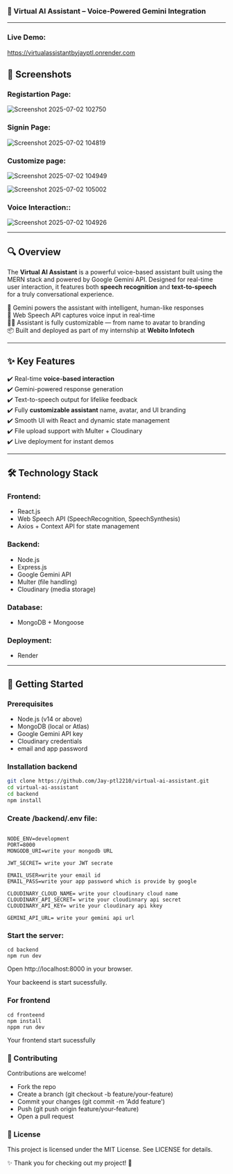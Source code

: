 ### 🤖 Virtual AI Assistant – Voice-Powered Gemini Integration

---
### Live Demo:

https://virtualassistantbyjayptl.onrender.com

## 📸 Screenshots

### Registartion Page:

![Screenshot 2025-07-02 102750](https://github.com/user-attachments/assets/53e34d0c-ee20-434f-ae2a-69a0aa54c10b)

### Signin Page:

![Screenshot 2025-07-02 104819](https://github.com/user-attachments/assets/fd5df702-fbe8-46d5-9847-6cdcea004353)

### Customize page:

![Screenshot 2025-07-02 104949](https://github.com/user-attachments/assets/93a9a62b-1aca-452b-84dd-59dfb73e3120)

![Screenshot 2025-07-02 105002](https://github.com/user-attachments/assets/945f684a-c866-4ccc-bc34-719b0a5d5927)

### Voice Interaction::

![Screenshot 2025-07-02 104926](https://github.com/user-attachments/assets/07f888ac-027d-44c8-8174-b2159a8391dc)

---

## 🔍 **Overview**

The **Virtual AI Assistant** is a powerful voice-based assistant built using the MERN stack and powered by Google Gemini API. Designed for real-time user interaction, it features both **speech recognition** and **text-to-speech** for a truly conversational experience.

🧠 Gemini powers the assistant with intelligent, human-like responses  
🎤 Web Speech API captures voice input in real-time  
🧑‍🎨 Assistant is fully customizable — from name to avatar to branding  
📦 Built and deployed as part of my internship at **Webito Infotech**

---

## ✨ **Key Features**

✔️ Real-time **voice-based interaction**  
✔️ Gemini-powered response generation  
✔️ Text-to-speech output for lifelike feedback  
✔️ Fully **customizable assistant** name, avatar, and UI branding  
✔️ Smooth UI with React and dynamic state management  
✔️ File upload support with Multer + Cloudinary  
✔️ Live deployment for instant demos  

---

## 🛠️ **Technology Stack**

### Frontend:
- React.js  
- Web Speech API (SpeechRecognition, SpeechSynthesis)  
- Axios + Context API for state management  

### Backend:
- Node.js  
- Express.js  
- Google Gemini API  
- Multer (file handling)  
- Cloudinary (media storage)  

### Database:
- MongoDB + Mongoose  

### Deployment:
- Render

---

## 🚀 **Getting Started**

### Prerequisites

- Node.js (v14 or above)
- MongoDB (local or Atlas)
- Google Gemini API key
- Cloudinary credentials
- email and app password

### Installation backend

```bash
git clone https://github.com/Jay-ptl2210/virtual-ai-assistant.git
cd virtual-ai-assistant
cd backend
npm install
```

### Create /backend/.env file:
 ```

NODE_ENV=development
PORT=8000
MONGODB_URI=write your mongodb URL

JWT_SECRET= write your JWT secrate

EMAIL_USER=write your email id
EMAIL_PASS=write your app password which is provide by google

CLOUDINARY_CLOUD_NAME= write your cloudinary cloud name
CLOUDINARY_API_SECRET= write your cloudinnary api secret
CLOUDINARY_API_KEY= write your cloudinary api kkey

GEMINI_API_URL= write your gemini api url
```
### Start the server:
```
cd backend
npm run dev
```
Open http://localhost:8000 in your browser.

Your backeend is start sucessfully.

### For frontend

```
cd fronteend
npm install
nppm run dev
```
Your frontend start sucessfully


### 🤝 Contributing
Contributions are welcome!

- Fork the repo
- Create a branch (git checkout -b feature/your-feature)
- Commit your changes (git commit -m 'Add feature')
- Push (git push origin feature/your-feature)
- Open a pull request

### 📄 License

This project is licensed under the MIT License. See LICENSE for details.

✨ Thank you for checking out my project! 🙌
